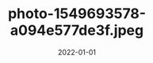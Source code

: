 ---
title: "photo-1549693578-a094e577de3f.jpeg"
src: "../../assets/images/photo-1549693578-a094e577de3f.jpeg"
date: 2022-01-01
tags: ["Tokio"]
---